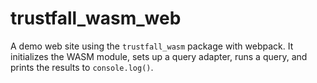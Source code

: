 # trustfall_wasm_web

A demo web site using the `trustfall_wasm` package with webpack.
It initializes the WASM module, sets up a query adapter, runs a query,
and prints the results to `console.log()`.
